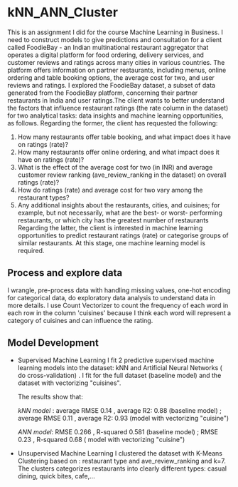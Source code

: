# kNN_ANN_Cluster
This is an assignment I did for the course Machine Learning in Business. I need to construct models to give predictions and consultation for a client called FoodieBay -  an Indian multinational restaurant aggregator that operates a digital platform for food ordering, delivery services, and customer reviews and ratings across many cities in various countries. The platform offers information on partner restaurants, including menus, online ordering and table booking
options, the average cost for two, and user reviews and ratings. I explored the FoodieBay dataset, a subset of data generated from the FoodieBay platform, concerning their partner restaurants in India and user ratings.The client wants to better understand the factors that influence restaurant ratings (the rate column in the dataset) for two analytical tasks: data insights and machine learning opportunities, as follows.
Regarding the former, the client has requested the following:
1. How many restaurants offer table booking, and what impact does it have on ratings (rate)?
2. How many restaurants offer online ordering, and what impact does it have on ratings (rate)?
3. What is the effect of the average cost for two (in INR) and average customer review ranking (ave_review_ranking in the dataset) on overall ratings (rate)?
4. How do ratings (rate) and average cost for two vary among the restaurant types?
5. Any additional insights about the restaurants, cities, and cuisines; for example, but not necessarily, what are the best- or worst- performing restaurants, or which city has the greatest number of restaurants
Regarding the latter, the client is interested in machine learning opportunities to predict restaurant ratings (rate) or categorise groups of similar restaurants. At this stage, one machine learning model is required.

## Process and explore data
I wrangle, pre-process data with handling missing values, one-hot encoding for categorical data, do exploratory data analysis to understand data in more details. I use Count Vectorizer to count the frequency of each word in each row in the column 'cuisines' because I think each word will represent a category of cuisines and can influence the rating.

## Model Development
* Supervised Machine Learning
  I fit 2 predictive supervised machine learning models into the dataset: kNN and Artificial Neural Networks ( do cross-validation) . I fit for the full dataset (baseline model) and the dataset with vectorizing "cuisines".

  The results show that:

  *kNN model* : average RMSE 0.14 , average R2: 0.88 (baseline model) ; average RMSE 0.11 , average R2: 0.93 (model with vectorizing "cuisine")

  *ANN model*: RMSE 0.266 ,   R-squared 0.581 (baseline model) ;  RMSE 0.23 , R-squared 0.68 ( model with vectorizing "cuisine")

* Unsupervised Machine Learning
  I clustered the dataset with K-Means Clustering based on : restaurant type and ave_review_ranking and k=7. The clusters categorizes restaurants into clearly different types: casual dining, quick bites, cafe,...
  
  
  
  
